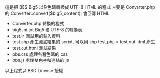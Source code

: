 這是把 BBS Big5 以及色碼轉換成 UTF-8 HTML 的程式
主要是 Converter.php 的 Converter::convert($big5_content); 會回傳 HTML

- Converter.php 轉換的程式
- big5uni.txt Big5 和 UTF-8 的轉換表
- test.in 測試用的輸入資料
- test.php 產生測試結果的 script, 可以用 php test.php > test.out.html 產生
- test.out.html 測試結果
- bbs.css 處理各種色碼的 css
- bbs.js 處理雙色字和連結的 js

以上程式以 BSD License 授權 
